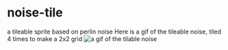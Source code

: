 # noise-tile
a tileable sprite based on perlin noise
Here is a gif of the tileable noise, tiled 4 times to make a 2x2 grid
![a gif of the tilable noise](https://media.giphy.com/media/jzdgMiFhMxjIb92ffg/giphy-downsized-large.gif)
